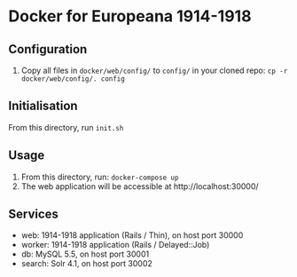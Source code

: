 Docker for Europeana 1914-1918
==============================

## Configuration

1. Copy all files in `docker/web/config/` to `config/` in your cloned repo:
  `cp -r docker/web/config/. config`

## Initialisation

From this directory, run `init.sh`

## Usage

1. From this directory, run: `docker-compose up`
2. The web application will be accessible at http://localhost:30000/

## Services

* web: 1914-1918 application (Rails / Thin), on host port 30000
* worker: 1914-1918 application (Rails / Delayed::Job)
* db: MySQL 5.5, on host port 30001
* search: Solr 4.1, on host port 30002
